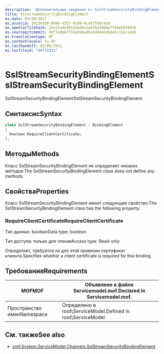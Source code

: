 ```yaml
---
description: 'Дополнительные сведения о: SslStreamSecurityBindingElement'
title: SslStreamSecurityBindingElement
ms.date: 03/30/2017
ms.assetid: 18130d50-8996-4257-9c60-bc457f8654d8
ms.openlocfilehash: 32e21adedb533edbe2adf8a30ddaff64eb038936
ms.sourcegitcommit: ddf7edb67715a5b9a45e3dd44536dabc153c1de0
ms.translationtype: MT
ms.contentlocale: ru-RU
ms.lasthandoff: 02/06/2021
ms.locfileid: "99715331"
---
```

# <a name="sslstreamsecuritybindingelement"></a><span data-ttu-id="5fc44-103">SslStreamSecurityBindingElement</span><span class="sxs-lookup"><span data-stu-id="5fc44-103">SslStreamSecurityBindingElement</span></span>

<span data-ttu-id="5fc44-104">SslStreamSecurityBindingElement</span><span class="sxs-lookup"><span data-stu-id="5fc44-104">SslStreamSecurityBindingElement</span></span>  
  
## <a name="syntax"></a><span data-ttu-id="5fc44-105">Синтаксис</span><span class="sxs-lookup"><span data-stu-id="5fc44-105">Syntax</span></span>  
  
```csharp
class SslStreamSecurityBindingElement : BindingElement  
{  
  boolean RequireClientCertificate;  
};  
```  
  
## <a name="methods"></a><span data-ttu-id="5fc44-106">Методы</span><span class="sxs-lookup"><span data-stu-id="5fc44-106">Methods</span></span>  

 <span data-ttu-id="5fc44-107">Класс SslStreamSecurityBindingElement не определяет никаких методов.</span><span class="sxs-lookup"><span data-stu-id="5fc44-107">The SslStreamSecurityBindingElement class does not define any methods.</span></span>  
  
## <a name="properties"></a><span data-ttu-id="5fc44-108">Свойства</span><span class="sxs-lookup"><span data-stu-id="5fc44-108">Properties</span></span>  

 <span data-ttu-id="5fc44-109">Класс SslStreamSecurityBindingElement имеет следующее свойство:</span><span class="sxs-lookup"><span data-stu-id="5fc44-109">The SslStreamSecurityBindingElement class has the following property:</span></span>  
  
### <a name="requireclientcertificate"></a><span data-ttu-id="5fc44-110">RequireClientCertificate</span><span class="sxs-lookup"><span data-stu-id="5fc44-110">RequireClientCertificate</span></span>  

 <span data-ttu-id="5fc44-111">Тип данных: boolean</span><span class="sxs-lookup"><span data-stu-id="5fc44-111">Data type: boolean</span></span>  
  
 <span data-ttu-id="5fc44-112">Тип доступа: только для чтения</span><span class="sxs-lookup"><span data-stu-id="5fc44-112">Access type: Read-only</span></span>  
  
 <span data-ttu-id="5fc44-113">Определяет, требуется ли для этой привязки сертификат клиента.</span><span class="sxs-lookup"><span data-stu-id="5fc44-113">Specifies whether a client certificate is required for this binding.</span></span>  
  
## <a name="requirements"></a><span data-ttu-id="5fc44-114">Требования</span><span class="sxs-lookup"><span data-stu-id="5fc44-114">Requirements</span></span>  
  
|<span data-ttu-id="5fc44-115">MOF</span><span class="sxs-lookup"><span data-stu-id="5fc44-115">MOF</span></span>|<span data-ttu-id="5fc44-116">Объявлено в файле Servicemodel.mof.</span><span class="sxs-lookup"><span data-stu-id="5fc44-116">Declared in Servicemodel.mof.</span></span>|  
|---------|-----------------------------------|  
|<span data-ttu-id="5fc44-117">Пространство имен</span><span class="sxs-lookup"><span data-stu-id="5fc44-117">Namespace</span></span>|<span data-ttu-id="5fc44-118">Определено в root\ServiceModel.</span><span class="sxs-lookup"><span data-stu-id="5fc44-118">Defined in root\ServiceModel</span></span>|  
  
## <a name="see-also"></a><span data-ttu-id="5fc44-119">См. также</span><span class="sxs-lookup"><span data-stu-id="5fc44-119">See also</span></span>

- <xref:System.ServiceModel.Channels.SslStreamSecurityBindingElement>
